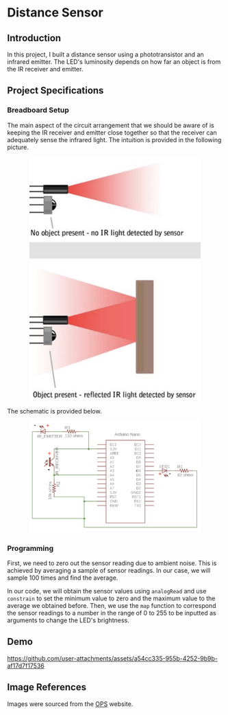# Distance Sensor

## Introduction

In this project, I built a distance sensor using a phototransistor and an infrared emitter. The LED's luminosity depends on how far an object is from the IR receiver and emitter.

## Project Specifications

### Breadboard Setup

The main aspect of the circuit arrangement that we should be aware of is keeping the IR receiver and emitter close together so that the receiver can adequately sense the infrared light. The intuition is provided in the following picture.

<p align="center">
  <img src="https://github.com/chen4578/Open-Project-Space-OPS-/blob/0b330478ea2ec10c97cb826fba8487cee165e960/assets/Screenshot%202025-09-30%20184233.png" width="400">
</p>

The schematic is provided below.

<p align="center">
  <img src="https://github.com/chen4578/Open-Project-Space-OPS-/blob/00a2dc64bffb77ab1def42925496dc5a38b4b3c6/assets/distance-sensor-2.png" width="400">
</p>

### Programming

First, we need to zero out the sensor reading due to ambient noise. This is achieved by averaging a sample of sensor readings. In our case, we will sample 100 times and find the average.

In our code, we will obtain the sensor values using `analogRead` and use `constrain` to set the minimum value to zero and the maximum value to the average we obtained before. Then, we use the `map` function to correspond the sensor readings to a number in the range of 0 to 255 to be inputted as arguments to change the LED's brightness. 

## Demo

https://github.com/user-attachments/assets/a54cc335-955b-4252-9b9b-af17d7f17536

## Image References

Images were sourced from the [OPS](https://openproject.space/projects/) website.
